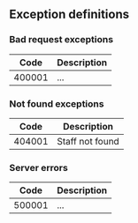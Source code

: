 ## Exception definitions

### Bad request exceptions

| Code   | Description |
|--------|-------------|
| 400001 | ...         |


### Not found exceptions

| Code   | Description     |
|--------|-----------------|
| 404001 | Staff not found |


### Server errors
| Code   | Description |
|--------|-------------|
| 500001 | ...         |

